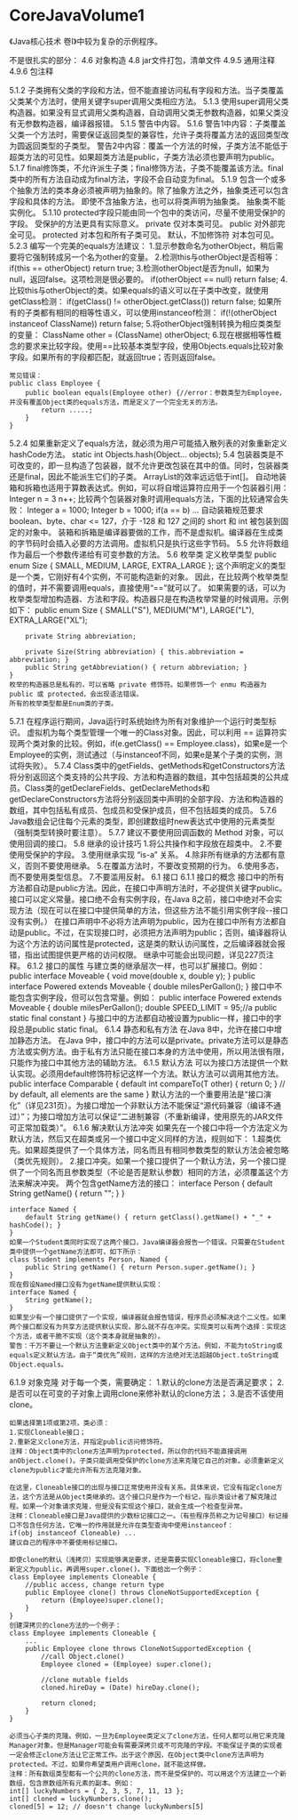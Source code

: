 # CoreJavaVolume1
《Java核心技术 卷I》中较为复杂的示例程序。

不是很扎实的部分：
4.6 
    对象构造
4.8 
    jar文件打包，清单文件
4.9.5 
    通用注释
4.9.6 
    包注释

5.1.2 
    子类拥有父类的字段和方法，但不能直接访问私有字段和方法。当子类覆盖父类某个方法时，使用关键字super调用父类相应方法。
5.1.3
    使用super调用父类构造器。如果没有显式调用父类构造器，自动调用父类无参数构造器，如果父类没有无参数构造器，编译器报错。
5.1.5
    警告中内容。
5.1.6
    警告1中内容：子类覆盖父类一个方法时，需要保证返回类型的兼容性，允许子类将覆盖方法的返回类型改为圆返回类型的子类型。
    警告2中内容：覆盖一个方法的时候，子类方法不能低于超类方法的可见性。如果超类方法是public，子类方法必须也要声明为public。
5.1.7
    final修饰类，不允许派生子类；final修饰方法，子类不能覆盖该方法。final类中的所有方法自动成为final方法，字段不会自动变为final。
5.1.9
    包含一个或多个抽象方法的类本身必须被声明为抽象的。除了抽象方法之外，抽象类还可以包含字段和具体的方法。
    即使不含抽象方法，也可以将类声明为抽象类。
    抽象类不能实例化。
5.1.10
    protected字段只能由同一个包中的类访问，尽量不使用受保护的字段。
    受保护的方法更具有实际意义。
    private 仅对本类可见。
    public 对外部完全可见。
    protected 对本包和所有子类可见。
    默认，不加修饰符  对本包可见。
5.2.3
    编写一个完美的equals方法建议：
    1.显示参数命名为otherObject，稍后需要将它强制转成另一个名为other的变量。
    2.检测this与otherObject是否相等：
    if(this == otherObject) return true;
    3.检测otherObject是否为null，如果为null，返回false。这项检测是很必要的。
    if(otherObject == null) return false;
    4.比较this与otherObject的类。如果equals的语义可以在子类中改变，就使用getClass检测：
    if(getClass() != otherObject.getClass()) return false;
    如果所有的子类都有相同的相等性语义，可以使用instanceof检测：
    if(!(otherObject instanceof ClassName)) return false;
    5.将otherObject强制转换为相应类类型的变量：
    ClassName other = (ClassName) otherObject;
    6.现在根据相等性概念的要求来比较字段。使用==比较基本类型字段，使用Objects.equals比较对象字段。如果所有的字段都匹配，就返回true；否则返回false。

    常见错误：
    public class Employee {
        public boolean equals(Employee other) {//error：参数类型为Employee，并没有覆盖Object类的equals方法，而是定义了一个完全无关的方法。
            return .....;
        }
    }
5.2.4
    如果重新定义了equals方法，就必须为用户可能插入散列表的对象重新定义hashCode方法。
    static int Objects.hash(Object... objects);
5.4
    包装器类是不可改变的，即一旦构造了包装器，就不允许更改包装在其中的值。同时，包装器类还是final，因此不能派生它们的子类。
    ArrayList<Integer>的效率远远低于int[]。
    自动地装箱和拆箱也适用于算数表达式。例如，可以将自增运算符应用于一个包装器引用：
        Integer n = 3
        n++;
    比较两个包装器对象时调用equals方法，下面的比较通常会失败：
        Integer a = 1000;
        Integer b = 1000;
        if(a == b) ...
    自动装箱规范要求 boolean、byte、char <= 127，介于 -128 和 127 之间的 short 和 int 被包装到固定的对象中。
    装箱和拆箱是编译器要做的工作，而不是虚拟机。编译器在生成类的字节码时会插入必要的方法调用。虚拟机只是执行这些字节码。
5.5
    允许将数组作为最后一个参数传递给有可变参数的方法。
5.6 枚举类
    定义枚举类型 public enum Size { SMALL, MEDIUM, LARGE, EXTRA_LARGE };
    这个声明定义的类型是一个类，它刚好有4个实例，不可能构造新的对象。
    因此，在比较两个枚举类型的值时，并不需要调用equals，直接使用“==”就可以了。
    如果需要的话，可以为枚举类型增加构造器、方法和字段。构造器只是在构造枚举常量的时候调用。示例如下：
    public enum Size {
        SMALL("S"), MEDIUM("M"), LARGE("L"), EXTRA_LARGE("XL");

        private String abbreviation;

        private Size(String abbreviation) { this.abbreviation = abbreviation; }
        public String getAbbreviation() { return abbreviation; }
    }
    枚举的构造器总是私有的，可以省略 private 修饰符。如果修饰一个 enmu 构造器为 public 或 protected，会出现语法错误。
    所有的枚举类型都是Enum类的子类。
5.7.1
    在程序运行期间，Java运行时系统始终为所有对象维护一个运行时类型标识。
    虚拟机为每个类型管理一个唯一的Class对象。因此，可以利用 == 运算符实现两个类对象的比较。例如，if(e.getClass() == Employee.class)，如果e是一个Employee的实例，测试通过（与instanceof不同，如果e是某个子类的实例，测试将失败）。
5.7.4
    Class类中的getFields、getMethods和getConstructors方法将分别返回这个类支持的公共字段、方法和构造器的数组，其中包括超类的公共成员。Class类的getDeclareFields、getDeclareMethods和getDeclareConstructors方法将分别返回类中声明的全部字段、方法和构造器的数组，其中包括私有成员、包成员和受保护成员，但不包括超类的成员。
5.7.6
    Java数组会记住每个元素的类型，即创建数组时new表达式中使用的元素类型（强制类型转换时要注意）。
5.7.7
    建议不要使用回调函数的 Method 对象，可以使用回调的接口。
5.8 继承的设计技巧
    1.将公共操作和字段放在超类中。
    2.不要使用受保护的字段。
    3.使用继承实现 “is-a” 关系。
    4.除非所有继承的方法都有意义，否则不要使用继承。
    5.在覆盖方法时，不要改变预期的行为。
    6.使用多态，而不要使用类型信息。
    7.不要滥用反射。
6.1 接口
6.1.1 接口的概念
    接口中的所有方法都自动是public方法。因此，在接口中声明方法时，不必提供关键字public。
    接口可以定义常量。接口绝不会有实例字段，在Java 8之前，接口中绝对不会实现方法（现在可以在接口中提供简单的方法，但这些方法不能引用实例字段--接口没有实例。）
    在接口声明中不必将方法声明为public，因为在接口中所有方法都自动是public。不过，在实现接口时，必须把方法声明为public；否则，编译器将认为这个方法的访问属性是protected，这是类的默认访问属性，之后编译器就会报错，指出试图提供更严格的访问权限。
    继承中可能会出现问题，详见227页注释。
6.1.2 接口的属性
    与建立类的继承层次一样，也可以扩展接口。例如：
    public interface Moveable {
        void move(double x, double y);
    }
    public interface Powered extends Moveable {
        double milesPerGallon();
    }
    接口中不能包含实例字段，但可以包含常量。例如：
    public interface Powered extends Moveable {
        double milesPerGallon();
        double SPEED_LIMIT = 95;//a public static final constant
    }
    与接口中的方法都自动被设置为public一样，接口中的字段总是public static final。
6.1.4 静态和私有方法
    在Java 8中，允许在接口中增加静态方法。
    在Java 9中，接口中的方法可以是private。private方法可以是静态方法或实例方法。由于私有方法只能在接口本身的方法中使用，所以用法很有限，只能作为接口中其他方法的辅助方法。
6.1.5 默认方法
    可以为接口方法提供一个默认实现。必须用default修饰符标记这样一个方法。默认方法可以调用其他方法。
    public interface Comparable<T> {
        default int compareTo(T other) { return 0; }
          // by default, all elements are the same
    }
    默认方法的一个重要用法是“接口演化”（详见231页）。为接口增加一个非默认方法不能保证“源代码兼容（编译不通过）”；为接口增加方法可以保证“二进制兼容（不重新编译，使用原先的JAR文件可正常加载类）”。
6.1.6 解决默认方法冲突
    如果先在一个接口中将一个方法定义为默认方法，然后又在超类或另一个接口中定义同样的方法，规则如下：
    1.超类优先。如果超类提供了一个具体方法，同名而且有相同参数类型的默认方法会被忽略（类优先规则）。
    2.接口冲突。如果一个接口提供了一个默认方法，另一个接口提供了一个同名而且参数类型（不论是否是默认参数）相同的方法，必须覆盖这个方法来解决冲突。
    两个包含getName方法的接口：
    interface Person {
        default String getName() { return ""; }
    }

    interface Named {
        default String getName() { return getClass().getName() + "_" + hashCode(); }
    }
    如果一个Student类同时实现了这两个接口，Java编译器会报告一个错误。只需要在Student类中提供一个getName方法即可，如下所示：
    class Student implements Person, Named {
        public String getName() { return Person.super.getName(); }
    }
    现在假设Named接口没有为getName提供默认实现：
    interface Named {
        String getName();
    }
    如果至少有一个接口提供了一个实现，编译器就会报告错误，程序员必须解决这个二义性。如果两个接口都没有为共享方法提供默认实现，那么就不存在冲突。实现类可以有两个选择：实现这个方法，或者干脆不实现（这个类本身就是抽象的）。
    警告：千万不要让一个默认方法重新定义Object类中的某个方法。例如，不能为toString或equals定义默认方法。由于“类优先”规则，这样的方法绝对无法超越Object.toString或Object.equals。
6.1.9 对象克隆
    对于每一个类，需要确定：
    1.默认的clone方法是否满足要求；
    2.是否可以在可变的子对象上调用clone来修补默认的clone方法；
    3.是否不该使用clone。

    如果选择第1项或第2项，类必须：
    1.实现Cloneable接口；
    2.重新定义clone方法，并指定public访问修饰符。
    注释：Object类中的clone方法声明为protected，所以你的代码不能直接调用anObject.clone()。子类只能调用受保护的clone方法来克隆它自己的对象。必须重新定义clone为public才能允许所有方法克隆对象。

    在这里，Cloneable接口的出现与接口正常使用并没有关系。具体来说，它没有指定clone方法，这个方法是从Object类继承的。这个接口只是作为一个标记，指示类设计者了解克隆过程。如果一个对象请求克隆，但是没有实现这个接口，就会生成一个检查型异常。
    注释：Cloneable接口是Java提供的少数标记接口之一。（有些程序员称之为记号接口）标记接口不包含任何方法，它唯一的作用就是允许在类型查询中使用instanceof：
    if(obj instanceof Cloneable) ...
    建议自己的程序中不要使用标记接口。

    即使clone的默认（浅拷贝）实现能够满足要求，还是需要实现Cloneable接口，将clone重新定义为public，再调用super.clone()。下面给出一个例子：
    class Employee implements Cloneable {
        //public access, change return type
        public Employee clone() throws CloneNotSupportedException {
            return (Employee)super.clone();
        }
    }
    创建深拷贝的clone方法的一个例子：
    class Employee implements Cloneable {
        ...
        public Employee clone throws CloneNotSupportedException {
            //call Object.clone()
            Employee cloned = (Employee) super.clone();

            //clone mutable fields
            cloned.hireDay = (Date) hireDay.clone();

            return cloned;
        }
    }

    必须当心子类的克隆。例如，一旦为Employee类定义了clone方法，任何人都可以用它来克隆Manager对象。但是Manager可能会有需要深拷贝或不可克隆的字段。不能保证子类的实现者一定会修正clone方法让它正常工作。出于这个原因，在Object类中clone方法声明为protected。不过，如果你希望类用户调用clone，就不能这样做。
    注释：所有数组类型都有一个公共的clone方法，而不是受保护的。可以用这个方法建立一个新数组，包含原数组所有元素的副本。例如：
    int[] luckyNumbers = { 2, 3, 5, 7, 11, 13 };
    int[] cloned = luckyNumbers.clone();
    cloned[5] = 12; // doesn't change luckyNumbers[5]